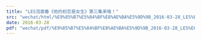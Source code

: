 ```yaml
---
title: "LES泡面番《他的初恋是女生》第三集来咯！"
src: "wechat/html/%E9%85%B7%E5%84%BF%E8%AE%BA%E5%9D%9B_2016-03-28_LES%E6%B3%A1%E9%9D%A2%E7%95%AA%E3%80%8A%E4%BB%96%E7%9A%84%E5%88%9D%E6%81%8B%E6%98%AF%E5%A5%B3%E7%94%9F%E3%80%8B%E7%AC%AC%E4%B8%89%E9%9B%86%E6%9D%A5%E5%92%AF%EF%BC%81.html"
date: 2016-03-28
pdf: "wechat/pdf/%E9%85%B7%E5%84%BF%E8%AE%BA%E5%9D%9B_2016-03-28_LES%E6%B3%A1%E9%9D%A2%E7%95%AA%E3%80%8A%E4%BB%96%E7%9A%84%E5%88%9D%E6%81%8B%E6%98%AF%E5%A5%B3%E7%94%9F%E3%80%8B%E7%AC%AC%E4%B8%89%E9%9B%86%E6%9D%A5%E5%92%AF%EF%BC%81.pdf"
---
```

